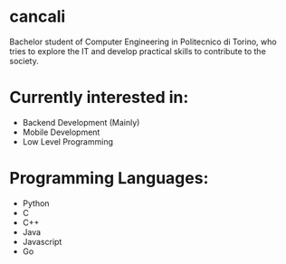 # cancali

Bachelor student of Computer Engineering in Politecnico di Torino, who tries to explore the IT and develop practical skills to contribute to the society.

# Currently interested in: 
- Backend Development (Mainly)
- Mobile Development
- Low Level Programming
  
# Programming Languages:
- Python
- C
- C++
- Java 
- Javascript
- Go
